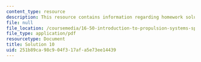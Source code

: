 ```yaml
---
content_type: resource
description: This resource contains information regarding homework solution 10.
file: null
file_location: /coursemedia/16-50-introduction-to-propulsion-systems-spring-2012/251b89ca98c904f317afa5e73ee14439_MIT16_50S12_sol10.pdf
file_type: application/pdf
resourcetype: Document
title: Solution 10
uid: 251b89ca-98c9-04f3-17af-a5e73ee14439
---
```


